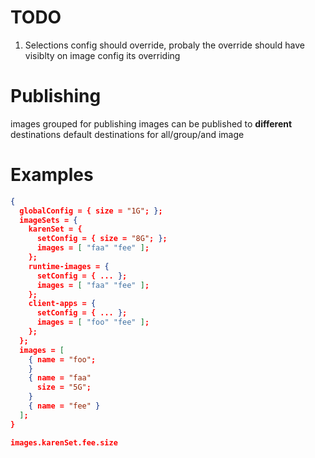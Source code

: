 # TODO

1. Selections config should override, probaly the override should have visiblty
on image config its overriding

# Publishing

images grouped for publishing
images can be published to **different** destinations
default destinations for all/group/and image

# Examples
```json
{
  globalConfig = { size = "1G"; };
  imageSets = {
    karenSet = {
      setConfig = { size = "8G"; };
      images = [ "faa" "fee" ];
    };
    runtime-images = {
      setConfig = { ... };
      images = [ "faa" "fee" ];
    };
    client-apps = {
      setConfig = { ... };
      images = [ "foo" "fee" ];
    };
  };
  images = [
    { name = "foo";
    }
    { name = "faa"
      size = "5G";
    }
    { name = "fee" }
  ];
}

images.karenSet.fee.size
```
